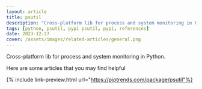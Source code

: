 ```yaml
---
layout: article
title: psutil
description: "Cross-platform lib for process and system monitoring in Python."
tags: [python, psutil, pypi psutil, pypi, references]
date: 2023-12-27
cover: /assets/images/related-articles/general.png
---
```


Cross-platform lib for process and system monitoring in Python.

Here are some articles that you may find helpful

{% include link-preview.html url="https://piptrends.com/package/psutil"%}